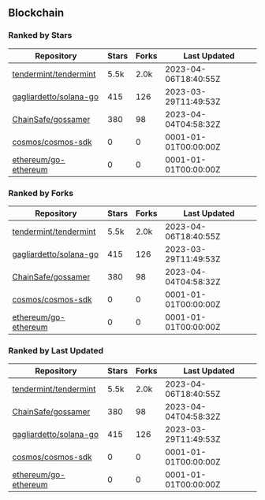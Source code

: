 ## Blockchain

### Ranked by Stars

| Repository | Stars | Forks | Last Updated |
|------------|-------|-------|--------------|
| [tendermint/tendermint](https://github.com/tendermint/tendermint) | 5.5k | 2.0k | 2023-04-06T18:40:55Z |
| [gagliardetto/solana-go](https://github.com/gagliardetto/solana-go) | 415 | 126 | 2023-03-29T11:49:53Z |
| [ChainSafe/gossamer](https://github.com/ChainSafe/gossamer) | 380 | 98 | 2023-04-04T04:58:32Z |
| [cosmos/cosmos-sdk](https://github.com/cosmos/cosmos-sdk) | 0 | 0 | 0001-01-01T00:00:00Z |
| [ethereum/go-ethereum](https://github.com/ethereum/go-ethereum) | 0 | 0 | 0001-01-01T00:00:00Z |

### Ranked by Forks

| Repository | Stars | Forks | Last Updated |
|------------|-------|-------|--------------|
| [tendermint/tendermint](https://github.com/tendermint/tendermint) | 5.5k | 2.0k | 2023-04-06T18:40:55Z |
| [gagliardetto/solana-go](https://github.com/gagliardetto/solana-go) | 415 | 126 | 2023-03-29T11:49:53Z |
| [ChainSafe/gossamer](https://github.com/ChainSafe/gossamer) | 380 | 98 | 2023-04-04T04:58:32Z |
| [cosmos/cosmos-sdk](https://github.com/cosmos/cosmos-sdk) | 0 | 0 | 0001-01-01T00:00:00Z |
| [ethereum/go-ethereum](https://github.com/ethereum/go-ethereum) | 0 | 0 | 0001-01-01T00:00:00Z |

### Ranked by Last Updated

| Repository | Stars | Forks | Last Updated |
|------------|-------|-------|--------------|
| [tendermint/tendermint](https://github.com/tendermint/tendermint) | 5.5k | 2.0k | 2023-04-06T18:40:55Z |
| [ChainSafe/gossamer](https://github.com/ChainSafe/gossamer) | 380 | 98 | 2023-04-04T04:58:32Z |
| [gagliardetto/solana-go](https://github.com/gagliardetto/solana-go) | 415 | 126 | 2023-03-29T11:49:53Z |
| [cosmos/cosmos-sdk](https://github.com/cosmos/cosmos-sdk) | 0 | 0 | 0001-01-01T00:00:00Z |
| [ethereum/go-ethereum](https://github.com/ethereum/go-ethereum) | 0 | 0 | 0001-01-01T00:00:00Z |

